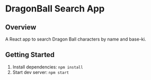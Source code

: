 # DragonBall Search App

## Overview

A React app to search Dragon Ball characters by name and base-ki.

## Getting Started

1. Install dependencies: `npm install`
2. Start dev server: `npm start`
